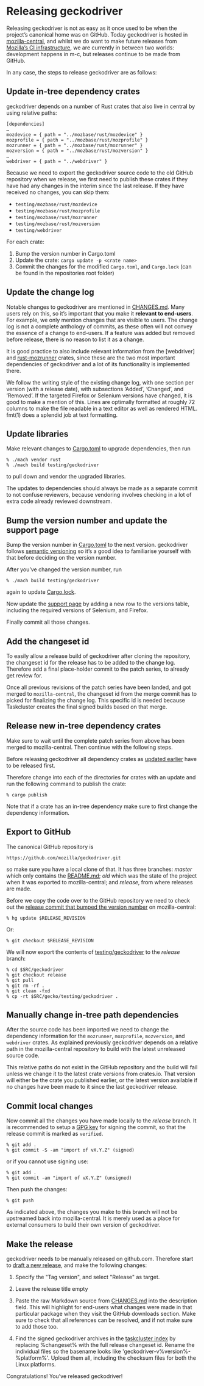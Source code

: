 Releasing geckodriver
=====================

Releasing geckodriver is not as easy as it once used to be when the
project’s canonical home was on GitHub.  Today geckodriver is hosted
in [mozilla-central], and whilst we do want to make future releases
from [Mozilla’s CI infrastructure], we are currently in between two
worlds: development happens in m-c, but releases continue to be made
from GitHub.

In any case, the steps to release geckodriver are as follows:

[mozilla-central]: https://hg.mozilla.org/mozilla-central/
[Mozilla’s CI infrastructure]: https://treeherder.mozilla.org/


Update in-tree dependency crates
--------------------------------

geckodriver depends on a number of Rust crates that also live in
central by using relative paths:

	[dependencies]
	…
    mozdevice = { path = "../mozbase/rust/mozdevice" }
	mozprofile = { path = "../mozbase/rust/mozprofile" }
	mozrunner = { path = "../mozbase/rust/mozrunner" }
	mozversion = { path = "../mozbase/rust/mozversion" }
	…
	webdriver = { path = "../webdriver" }

Because we need to export the geckodriver source code to the old
GitHub repository when we release, we first need to publish these
crates if they have had any changes in the interim since the last
release.  If they have received no changes, you can skip them:

  - `testing/mozbase/rust/mozdevice`
  - `testing/mozbase/rust/mozprofile`
  - `testing/mozbase/rust/mozrunner`
  - `testing/mozbase/rust/mozversion`
  - `testing/webdriver`

For each crate:

  1. Bump the version number in Cargo.toml
  2. Update the crate: `cargo update -p <crate name>`
  3. Commit the changes for the modified `Cargo.toml`, and `Cargo.lock`
     (can be found in the repositories root folder)


Update the change log
---------------------

Notable changes to geckodriver are mentioned in [CHANGES.md]. Many
users rely on this, so it’s important that you make it **relevant
to end-users**.  For example, we only mention changes that are visible
to users.  The change log is not a complete anthology of commits,
as these often will not convey the essence of a change to end-users.
If a feature was added but removed before release, there is no reason
to list it as a change.

It is good practice to also include relevant information from the
[webdriver] and [rust-mozrunner] crates, since these are the two most
important dependencies of geckodriver and a lot of its functionality
is implemented there.

We follow the writing style of the existing change log, with
one section per version (with a release date), with subsections
‘Added’, ‘Changed’, and ‘Removed’.  If the targeted
Firefox or Selenium versions have changed, it is good to make a
mention of this.  Lines are optimally formatted at roughly 72 columns
to make the file readable in a text editor as well as rendered HTML.
fmt(1) does a splendid job at text formatting.

[CHANGES.md]: https://searchfox.org/mozilla-central/source/testing/geckodriver/CHANGES.md
[rust-mozrunner]: https://searchfox.org/mozilla-central/source/testing/mozbase/rust/mozrunner


Update libraries
----------------

Make relevant changes to [Cargo.toml] to upgrade dependencies, then run

	% ./mach vendor rust
	% ./mach build testing/geckodriver

to pull down and vendor the upgraded libraries.

The updates to dependencies should always be made as a separate
commit to not confuse reviewers, because vendoring involves checking
in a lot of extra code already reviewed downstream.

[Cargo.toml]: https://searchfox.org/mozilla-central/source/testing/geckodriver/Cargo.toml
[Cargo.lock]: https://searchfox.org/mozilla-central/source/Cargo.lock


Bump the version number and update the support page
---------------------------------------------------

Bump the version number in [Cargo.toml] to the next version.
geckodriver follows [semantic versioning] so it’s a good idea to
familiarise yourself with that before deciding on the version number.

After you’ve changed the version number, run

	% ./mach build testing/geckodriver

again to update [Cargo.lock].

Now update the [support page] by adding a new row to the versions table,
including the required versions of Selenium, and Firefox.

Finally commit all those changes.

[semantic versioning]: http://semver.org/
[support page]: https://searchfox.org/mozilla-central/source/testing/geckodriver/doc/Support.md


Add the changeset id
--------------------

To easily allow a release build of geckodriver after cloning the
repository, the changeset id for the release has to be added to the
change log. Therefore add a final place-holder commit to the patch
series, to already get review for.

Once all previous revisions of the patch series have been landed, and got merged
to `mozilla-central`, the changeset id from the merge commit has to picked for
finalizing the change log. This specific id is needed because Taskcluster creates
the final signed builds based on that merge.

Release new in-tree dependency crates
-------------------------------------

Make sure to wait until the complete patch series from above has been
merged to mozilla-central. Then continue with the following steps.

Before releasing geckodriver all dependency crates as
[updated earlier](#update-in-tree-dependency-crates) have to be
released first.

Therefore change into each of the directories for crates with an update
and run the following command to publish the crate:

    % cargo publish

Note that if a crate has an in-tree dependency make sure to first
change the dependency information.


Export to GitHub
----------------

The canonical GitHub repository is

	https://github.com/mozilla/geckodriver.git

so make sure you have a local clone of that.  It has three branches:
_master_ which only contains the [README.md]; _old_ which was the
state of the project when it was exported to mozilla-central; and
_release_, from where releases are made.

Before we copy the code over to the GitHub repository we need to
check out the [release commit that bumped the version number](#add-the-changeset-id)
on mozilla-central:

    % hg update $RELEASE_REVISION

Or:

    % git checkout $RELEASE_REVISION

We will now export the contents of [testing/geckodriver] to the
_release_ branch:

	% cd $SRC/geckodriver
	% git checkout release
    % git pull
	% git rm -rf .
	% git clean -fxd
	% cp -rt $SRC/gecko/testing/geckodriver .

[README.md]: https://searchfox.org/mozilla-central/source/testing/geckodriver/README.md
[testing/geckodriver]: https://searchfox.org/mozilla-central/source/testing/geckodriver


Manually change in-tree path dependencies
------------------------------------------

After the source code has been imported we need to change the dependency
information for the `mozrunner`, `mozprofile`, `mozversion`, and
`webdriver` crates.  As explained previously geckodriver depends
on a relative path in the mozilla-central repository to build
with the latest unreleased source code.

This relative paths do not exist in the GitHub repository and the
build will fail unless we change it to the latest crate versions
from crates.io.  That version will either be the crate you published
earlier, or the latest version available if no changes have been
made to it since the last geckodriver release.


Commit local changes
--------------------

Now commit all the changes you have made locally to the _release_ branch.
It is recommended to setup a [GPG key] for signing the commit, so
that the release commit is marked as `verified`.

	% git add .
    % git commit -S -am "import of vX.Y.Z" (signed)

or if you cannot use signing use:

    % git add .
    % git commit -am "import of vX.Y.Z" (unsigned)

Then push the changes:

    % git push

As indicated above, the changes you make to this branch will not
be upstreamed back into mozilla-central.  It is merely used as a
place for external consumers to build their own version of geckodriver.

[GPG key]: https://help.github.com/articles/signing-commits/


Make the release
----------------

geckodriver needs to be manually released on github.com. Therefore start to
[draft a new release], and make the following changes:

1. Specify the "Tag version", and select "Release" as target.

2. Leave the release title empty

3. Paste the raw Markdown source from [CHANGES.md] into the description field.
   This will highlight for end-users what changes were made in that particular
   package when they visit the GitHub downloads section. Make sure to check that
   all references can be resolved, and if not make sure to add those too.

4. Find the signed geckodriver archives in the [taskcluster index] by
   replacing %changeset% with the full release changeset id. Rename the
   individual files so the basename looks like 'geckodriver-v%version%-%platform%'.
   Upload them all, including the checksum files for both the Linux platforms.

[draft a new release]: https://github.com/mozilla/geckodriver/releases/new
[taskcluster index]: https://firefox-ci-tc.services.mozilla.com/tasks/index/gecko.v2.mozilla-central.revision.%changeset%.geckodriver


Congratulations!  You’ve released geckodriver!

[releases page]: https://github.com/mozilla/geckodriver/releases
